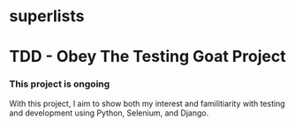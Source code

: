 # superlists
# TDD - Obey The Testing Goat Project

### **This project is ongoing**

With this project, I aim to show both my interest and familitiarity with testing and development using Python, Selenium, and Django.
